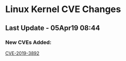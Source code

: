 
# **Linux Kernel CVE Changes**

## Last Update - 05Apr19 08:44

### **New CVEs Added:**

[CVE-2019-3892](cves/CVE-2019-3892)  


